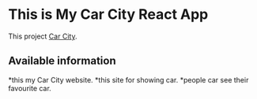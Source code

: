 # This is My Car City React App

This project [Car City](https://agitated-archimedes-b880fd.netlify.app/).

## Available information

*this my Car City website.
*this site for showing car.
\*people car see their favourite car.
